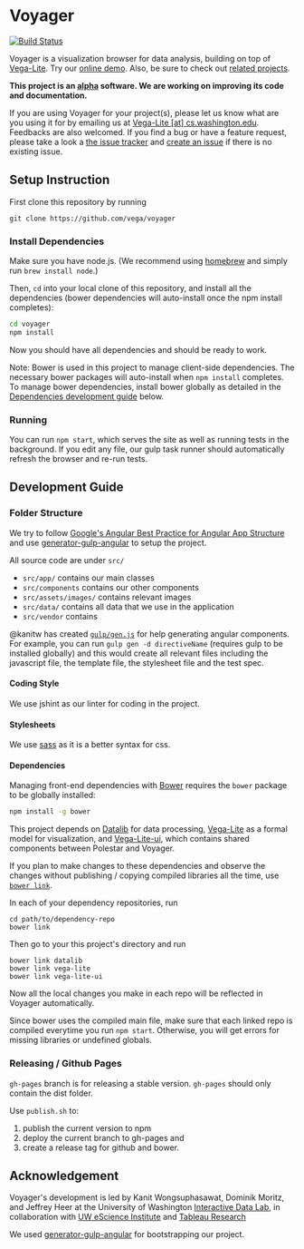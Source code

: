 # Voyager

[![Build Status](https://travis-ci.org/vega/voyager.svg)](https://travis-ci.org/vega/voyager)

Voyager is a visualization browser for data analysis, building on top of [Vega-Lite](https://github.com/vega/vega-lite).
Try our [online demo](http://vega.github.io/voyager/). Also, be sure to check out [related projects](https://vega.github.io/).

**This project is an [alpha](http://en.wikipedia.org/wiki/Software_release_life_cycle#Alpha) software.
We are working on improving its code and documentation.**

If you are using Voyager for your project(s), please let us know what are you using it for by emailing us at [Vega-Lite \[at\] cs.washington.edu](mailto:vega-lite@cs.washington.edu).  Feedbacks are also welcomed.
If you find a bug or have a feature request, please take a look a [the issue tracker](https://github.com/vega/voyager/issues/) and [create an issue](https://github.com/vega/voyager/issues/new) if there is no existing issue.

## Setup Instruction

First clone this repository by running

```
git clone https://github.com/vega/voyager
```

### Install Dependencies

Make sure you have node.js. (We recommend using [homebrew](http://brew.sh) and simply run `brew install node`.)

Then, `cd` into your local clone of this repository, and install all the dependencies (bower dependencies will auto-install once the npm install completes):

```sh
cd voyager
npm install
```

Now you should have all dependencies and should be ready to work.

Note: Bower is used in this project to manage client-side dependencies. The necessary bower packages will auto-install when `npm install` completes. To manage bower dependencies, install bower globally as detailed in the [Dependencies development guide](#dependencies) below.

### Running

You can run `npm start`, which serves the site as well as running tests in the background.
If you edit any file, our gulp task runner should automatically refresh the browser and re-run tests.

## Development Guide

### Folder Structure

We try to follow [Google's Angular Best Practice for Angular App Structure](https://docs.google.com/document/d/1XXMvReO8-Awi1EZXAXS4PzDzdNvV6pGcuaF4Q9821Es/pub) and use [generator-gulp-angular](https://github.com/Swiip/generator-gulp-angular) to setup the project.

All source code are under `src/`

- `src/app/` contains our main classes
- `src/components` contains our other components
- `src/assets/images/` contains relevant images
- `src/data/` contains all data that we use in the application
- `src/vendor` contains

@kanitw has created [`gulp/gen.js`](gulp/gen.js) for help generating angular components.
For example, you can run `gulp gen -d directiveName` (requires gulp to be installed globally) and this would create all relevant files including the javascript file, the template file, the stylesheet file and the test spec.

#### Coding Style

We use jshint as our linter for coding in the project.

#### Stylesheets

We use [sass](http://sass-lang.com) as it is a better syntax for css.

#### Dependencies

Managing front-end dependencies with [Bower](http://bower.io) requires the `bower` package to be globally installed:
```sh
npm install -g bower
```

This project depends on [Datalib](https://github.com/vega/datalib) for data processing, [Vega-Lite](https://github.com/vega/vega-lite) as a formal model for visualization, and [Vega-Lite-ui](https://github.com/vega/vega-lite-ui), which contains shared components between Polestar and Voyager.

If you plan to make changes to these dependencies and observe the changes without publishing / copying compiled libraries all the time, use [`bower link`](https://oncletom.io/2013/live-development-bower-component/).

In each of your dependency repositories, run

```
cd path/to/dependency-repo
bower link
```

Then go to your this project's directory and run

```
bower link datalib
bower link vega-lite
bower link vega-lite-ui
```

Now all the local changes you make in each repo will be reflected in Voyager automatically.

Since bower uses the compiled main file, make sure that each linked repo is compiled everytime you run `npm start`.
Otherwise, you will get errors for missing libraries or undefined globals.

### Releasing / Github Pages

`gh-pages` branch is for releasing a stable version.
`gh-pages` should only contain the dist folder.

Use `publish.sh` to:

1. publish the current version to npm
2. deploy the current branch to gh-pages and
3. create a release tag for github and bower.

## Acknowledgement

Voyager's development is led by Kanit Wongsuphasawat, Dominik Moritz, and Jeffrey Heer at the University of Washington [Interactive Data Lab](http://idl.cs.washington.edu), in collaboration with [UW eScience Institute](http://escience.washington.edu/) and [Tableau Research](http://research.tableau.com)

We used [generator-gulp-angular](https://github.com/Swiip/generator-gulp-angular) for bootstrapping our project.


